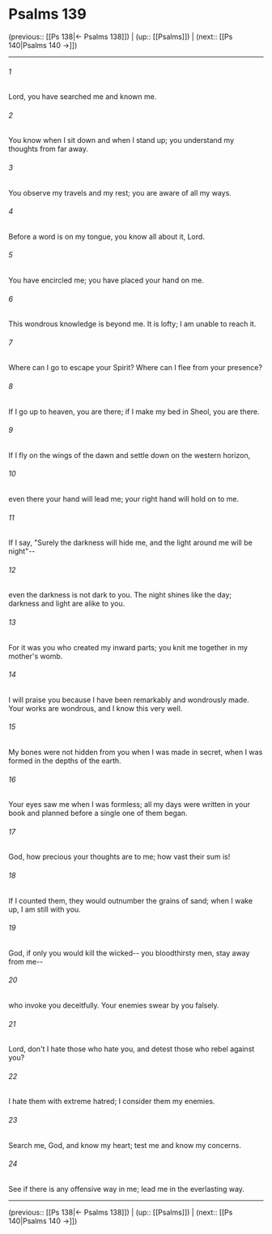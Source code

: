 # Psalms 139

(previous:: [[Ps 138|← Psalms 138]]) | (up:: [[Psalms]]) | (next:: [[Ps 140|Psalms 140 →]])

***


###### 1 
Lord, you have searched me and known me. 

###### 2 
You know when I sit down and when I stand up; you understand my thoughts from far away. 

###### 3 
You observe my travels and my rest; you are aware of all my ways. 

###### 4 
Before a word is on my tongue, you know all about it, Lord. 

###### 5 
You have encircled me; you have placed your hand on me. 

###### 6 
This wondrous knowledge is beyond me. It is lofty; I am unable to reach it. 

###### 7 
Where can I go to escape your Spirit? Where can I flee from your presence? 

###### 8 
If I go up to heaven, you are there; if I make my bed in Sheol, you are there. 

###### 9 
If I fly on the wings of the dawn and settle down on the western horizon, 

###### 10 
even there your hand will lead me; your right hand will hold on to me. 

###### 11 
If I say, "Surely the darkness will hide me, and the light around me will be night"-- 

###### 12 
even the darkness is not dark to you. The night shines like the day; darkness and light are alike to you. 

###### 13 
For it was you who created my inward parts; you knit me together in my mother's womb. 

###### 14 
I will praise you because I have been remarkably and wondrously made. Your works are wondrous, and I know this very well. 

###### 15 
My bones were not hidden from you when I was made in secret, when I was formed in the depths of the earth. 

###### 16 
Your eyes saw me when I was formless; all my days were written in your book and planned before a single one of them began. 

###### 17 
God, how precious your thoughts are to me; how vast their sum is! 

###### 18 
If I counted them, they would outnumber the grains of sand; when I wake up, I am still with you. 

###### 19 
God, if only you would kill the wicked-- you bloodthirsty men, stay away from me-- 

###### 20 
who invoke you deceitfully. Your enemies swear by you falsely. 

###### 21 
Lord, don't I hate those who hate you, and detest those who rebel against you? 

###### 22 
I hate them with extreme hatred; I consider them my enemies. 

###### 23 
Search me, God, and know my heart; test me and know my concerns. 

###### 24 
See if there is any offensive way in me; lead me in the everlasting way.

***

(previous:: [[Ps 138|← Psalms 138]]) | (up:: [[Psalms]]) | (next:: [[Ps 140|Psalms 140 →]])
